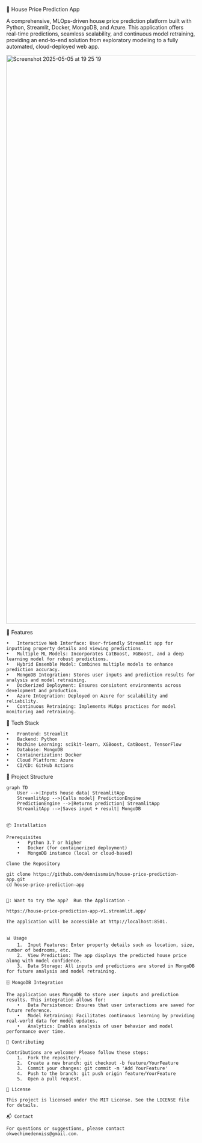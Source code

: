 🏡 House Price Prediction App

A comprehensive, MLOps-driven house price prediction platform built with Python, Streamlit, Docker, MongoDB, and Azure. This application offers real-time predictions, seamless scalability, and continuous model retraining, providing an end-to-end solution from exploratory modeling to a fully automated, cloud-deployed web app.

<img width="1512" alt="Screenshot 2025-05-05 at 19 25 19" src="https://github.com/user-attachments/assets/b09c9589-77f0-45e6-9fd8-be7807f26778" />




🚀 Features

	•	Interactive Web Interface: User-friendly Streamlit app for inputting property details and viewing predictions.
	•	Multiple ML Models: Incorporates CatBoost, XGBoost, and a deep learning model for robust predictions.
	•	Hybrid Ensemble Model: Combines multiple models to enhance prediction accuracy.
	•	MongoDB Integration: Stores user inputs and prediction results for analysis and model retraining.
	•	Dockerized Deployment: Ensures consistent environments across development and production.
	•	Azure Integration: Deployed on Azure for scalability and reliability.
	•	Continuous Retraining: Implements MLOps practices for model monitoring and retraining.

🧰 Tech Stack

	•	Frontend: Streamlit
	•	Backend: Python
	•	Machine Learning: scikit-learn, XGBoost, CatBoost, TensorFlow
	•	Database: MongoDB
	•	Containerization: Docker
	•	Cloud Platform: Azure
	•	CI/CD: GitHub Actions

📂 Project Structure

```mermaid
graph TD
    User -->|Inputs house data| StreamlitApp
    StreamlitApp -->|Calls model| PredictionEngine
    PredictionEngine -->|Returns prediction| StreamlitApp
    StreamlitApp -->|Saves input + result| MongoDB


📦 Installation

Prerequisites
	•	Python 3.7 or higher
	•	Docker (for containerized deployment)
	•	MongoDB instance (local or cloud-based)

Clone the Repository

git clone https://github.com/dennissmain/house-price-prediction-app.git
cd house-price-prediction-app


🤖: Want to try the app?  Run the Application -

https://house-price-prediction-app-v1.streamlit.app/

The application will be accessible at http://localhost:8501.


📊 Usage
	1.	Input Features: Enter property details such as location, size, number of bedrooms, etc.
	2.	View Prediction: The app displays the predicted house price along with model confidence.
	3.	Data Storage: All inputs and predictions are stored in MongoDB for future analysis and model retraining.

🗄️ MongoDB Integration

The application uses MongoDB to store user inputs and prediction results. This integration allows for:
	•	Data Persistence: Ensures that user interactions are saved for future reference.
	•	Model Retraining: Facilitates continuous learning by providing real-world data for model updates.
	•	Analytics: Enables analysis of user behavior and model performance over time.

🤝 Contributing

Contributions are welcome! Please follow these steps:
	1.	Fork the repository.
	2.	Create a new branch: git checkout -b feature/YourFeature
	3.	Commit your changes: git commit -m 'Add YourFeature'
	4.	Push to the branch: git push origin feature/YourFeature
	5.	Open a pull request.

📄 License

This project is licensed under the MIT License. See the LICENSE file for details.

📬 Contact

For questions or suggestions, please contact okwechimedenniss@gmail.com.
